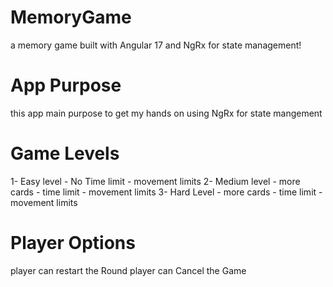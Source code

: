 # MemoryGame
a memory game built with Angular 17 and NgRx for state management! 

# App Purpose
this app main purpose to get my hands on using NgRx for state mangement

# Game Levels
1- Easy level - No Time limit - movement limits
2- Medium level - more cards - time limit - movement limits
3- Hard Level - more cards - time limit - movement limits

# Player Options
player can restart the Round
player can Cancel the Game

